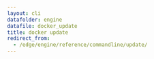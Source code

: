 ```yaml
---
layout: cli
datafolder: engine
datafile: docker_update
title: docker update
redirect_from:
  - /edge/engine/reference/commandline/update/
---
```

